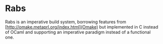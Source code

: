 # Rabs

Rabs is an imperative build system, borrowing features from [http://omake.metaprl.org/index.html](Omake)
but implemented in C instead of OCaml and supporting an imperative paradigm instead of a functional one.

